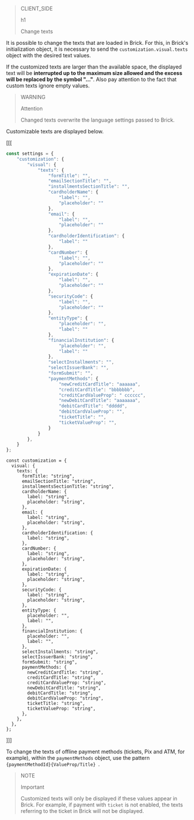 > CLIENT_SIDE
>
> h1
>
> Change texts

It is possible to change the texts that are loaded in Brick. For this, in Brick's initialization object, it is necessary to send the `customization.visual.texts` object with the desired text values.

If the customized texts are larger than the available space, the displayed text will be **interrupted up to the maximum size allowed and the excess will be replaced by the symbol "..."**. Also pay attention to the fact that custom texts ignore empty values.

> WARNING
>
> Attention
>
> Changed texts overwrite the language settings passed to Brick.

Customizable texts are displayed below.

[[[
```javascript
const settings = {
    "customization": {
        "visual": {
            "texts": {
                "formTitle": "",
                "emailSectionTitle": "",
                "installmentsSectionTitle": "",
                "cardholderName": {
                    "label": "",
                    "placeholder": ""
                },
                "email": {
                    "label": "",
                    "placeholder": ""
                },
                "cardholderIdentification": {
                    "label": ""
                },
                "cardNumber": {
                    "label": "",
                    "placeholder": ""
                },
                "expirationDate": {
                    "label": "",
                    "placeholder": ""
                },
                "securityCode": {
                    "label": "",
                    "placeholder": ""
                },
                "entityType": {
                    "placeholder": "",
                    "label": ""
                },
                "financialInstitution": {
                    "placeholder": "",
                    "label": ""
                },
                "selectInstallments": "",
                "selectIssuerBank": "",
                "formSubmit": "",
                "paymentMethods": {
                    "newCreditCardTitle": "aaaaaa",
                    "creditCardTitle": "bbbbbbb",
                    "creditCardValueProp": " cccccc",
                    "newDebitCardTitle": "aaaaaaa",
                    "debitCardTitle": "ddddd",
                    "debitCardValueProp": "",
                    "ticketTitle": "",
                    "ticketValueProp": "",
                }
            }
        },
    }
};
```
```react-jsx
const customization = {
  visual: {
    texts: {
      formTitle: "string",
      emailSectionTitle: "string",
      installmentsSectionTitle: "string",
      cardholderName: {
        label: "string",
        placeholder: "string",
      },
      email: {
        label: "string",
        placeholder: "string",
      },
      cardholderIdentification: {
        label: "string",
      },
      cardNumber: {
        label: "string",
        placeholder: "string",
      },
      expirationDate: {
        label: "string",
        placeholder: "string",
      },
      securityCode: {
        label: "string",
        placeholder: "string",
      },
      entityType: {
        placeholder: "",
        label: "",
      },
      financialInstitution: {
        placeholder: "",
        label: "",
      },
      selectInstallments: "string",
      selectIssuerBank: "string",
      formSubmit: "string",
      paymentMethods: {
        newCreditCardTitle: "string",
        creditCardTitle: "string",
        creditCardValueProp: "string",
        newDebitCardTitle: "string",
        debitCardTitle: "string",
        debitCardValueProp: "string",
        ticketTitle: "string",
        ticketValueProp: "string",
      },
    },
  },
};
```
]]]

To change the texts of offline payment methods (tickets, Pix and ATM, for example), within the `paymentMethods` object, use the pattern `{paymentMethodId}{ValueProp/Title} `.

> NOTE
>
> Important
>
> Customized texts will only be displayed if these values appear in Brick. For example, if payment with `ticket` is not enabled, the texts referring to the ticket in Brick will not be displayed.